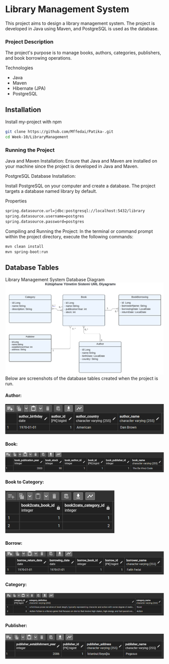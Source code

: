 
# Library Management System

This project aims to design a library management system. The project is developed in Java using Maven, and PostgreSQL is used as the database.

### Project Description
The project's purpose is to manage books, authors, categories, publishers, and book borrowing operations.

Technologies

- Java
- Maven
- Hibernate (JPA)
- PostgreSQL






## Installation

Install my-project with npm

```bash
git clone https://github.com/Mffedai/Patika-.git
cd Week-10/LibraryManagement
```
### Running the Project

Java and Maven Installation:
Ensure that Java and Maven are installed on your machine since the project is developed in Java and Maven.

PostgreSQL Database Installation:


Install PostgreSQL on your computer and create a database. The project targets a database named library by default.


Properties

```bash
spring.datasource.url=jdbc:postgresql://localhost:5432/library
spring.datasource.username=postgres
spring.datasource.password=postgres
```

Compiling and Running the Project:
In the terminal or command prompt within the project directory, execute the following commands:


```bash
mvn clean install
mvn spring-boot:run
```
## Database Tables


Library Management System Database Diagram
![shema](src/images/shema.png)
Below are screenshots of the database tables created when the project is run.


#### Author:

![author](src/images/author.png)


#### Book:

![book](src/images/book.png)


#### Book to Category:

![book2cat](src/images/book2cat.png)


#### Borrow:

![borrow](src/images/borrow.png)


#### Category:

![category](src/images/category.png)


#### Publisher:

![publisher](src/images/publisher.png)


